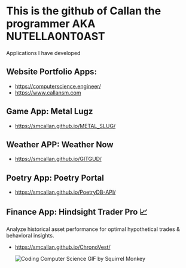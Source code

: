 # This is the github of Callan the programmer AKA NUTELLA0NT0AST

Applications I have developed

## Website Portfolio Apps:
- https://computerscience.engineer/ 
- https://www.callansm.com

## Game App: Metal Lugz
- https://smcallan.github.io/METAL_SLUG/

## Weather APP: Weather Now
- https://smcallan.github.io/GITGUD/ 

## Poetry App: Poetry Portal
- https://smcallan.github.io/PoetryDB-API/

## Finance App: Hindsight Trader Pro 📈
Analyze historical asset performance for optimal hypothetical trades & behavioral insights.
- https://smcallan.github.io/ChronoVest/



  ![Coding Computer Science GIF by Squirrel Monkey](https://github.com/user-attachments/assets/bcd49b33-a03c-4ce4-9fa6-3d2ac4a6e9fa)

